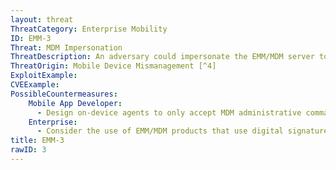 ```yaml
---
layout: threat
ThreatCategory: Enterprise Mobility
ID: EMM-3
Threat: MDM Impersonation
ThreatDescription: An adversary could impersonate the EMM/MDM server to an enrolled device to execute unauthorized actions, such as triggering a device wipe or installing a malicious MDM profile.
ThreatOrigin: Mobile Device Mismanagement [^4]
ExploitExample:
CVEExample:
PossibleCountermeasures:
    Mobile App Developer:
      - Design on-device agents to only accept MDM administrative commands during secure communication with a trusted EMM server (e.g. during a TLS session).
    Enterprise:
      - Consider the use of EMM/MDM products that use digital signatures to allow the on-device agent to perform validation of the source and the integrity of device management messages.
title: EMM-3
rawID: 3
---
```

